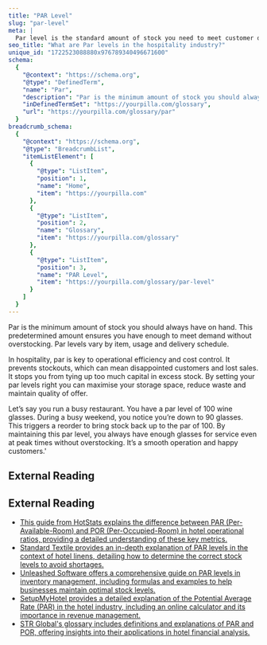 ```yaml
---
title: "PAR Level"
slug: "par-level"
meta: |
  Par level is the standard amount of stock you need to meet customer demand without overstocking. It helps maintain efficiency in restaurants, cafes, and bars.
seo_title: "What are Par levels in the hospitality industry?"
unique_id: "1722523088880x976789340496671600"
schema:
  {
    "@context": "https://schema.org",
    "@type": "DefinedTerm",
    "name": "Par",
    "description": "Par is the minimum amount of stock you should always have on hand, ensuring you have enough to meet demand without overstocking, with levels varying by item, usage, and delivery schedule.",
    "inDefinedTermSet": "https://yourpilla.com/glossary",
    "url": "https://yourpilla.com/glossary/par"
  }
breadcrumb_schema:
  {
    "@context": "https://schema.org",
    "@type": "BreadcrumbList",
    "itemListElement": [
      {
        "@type": "ListItem",
        "position": 1,
        "name": "Home",
        "item": "https://yourpilla.com"
      },
      {
        "@type": "ListItem",
        "position": 2,
        "name": "Glossary",
        "item": "https://yourpilla.com/glossary"
      },
      {
        "@type": "ListItem",
        "position": 3,
        "name": "PAR Level",
        "item": "https://yourpilla.com/glossary/par-level"
      }
    ]
  }
---
```


Par is the minimum amount of stock you should always have on hand. This predetermined amount ensures you have enough to meet demand without overstocking. Par levels vary by item, usage and delivery schedule.

In hospitality, par is key to operational efficiency and cost control. It prevents stockouts, which can mean disappointed customers and lost sales. It stops you from tying up too much capital in excess stock. By setting your par levels right you can maximise your storage space, reduce waste and maintain quality of offer.

Let’s say you run a busy restaurant. You have a par level of 100 wine glasses. During a busy weekend, you notice you’re down to 90 glasses. This triggers a reorder to bring stock back up to the par of 100. By maintaining this par level, you always have enough glasses for service even at peak times without overstocking. It’s a smooth operation and happy customers.'

## External Reading



## External Reading

*   [This guide from HotStats explains the difference between PAR (Per-Available-Room) and POR (Per-Occupied-Room) in hotel operational ratios, providing a detailed understanding of these key metrics.](https://www.hotstats.com/blog/par-or-por-a-guide-to-interpreting-hotel-operational-ratios)
*   [Standard Textile provides an in-depth explanation of PAR levels in the context of hotel linens, detailing how to determine the correct stock levels to avoid shortages.](https://www.standardtextile.com/blog/finding-the-right-par-level-for-hotel-linens/)
*   [Unleashed Software offers a comprehensive guide on PAR levels in inventory management, including formulas and examples to help businesses maintain optimal stock levels.](https://www.unleashedsoftware.com/blog/par-levels-in-inventory-management-with-formula-examples/)
*   [SetupMyHotel provides a detailed explanation of the Potential Average Rate (PAR) in the hotel industry, including an online calculator and its importance in revenue management.](https://setupmyhotel.com/hotel-staff-training/front-office-training/fo-formula-par-potential-average-rate-calculator/)
*   [STR Global's glossary includes definitions and explanations of PAR and POR, offering insights into their applications in hotel financial analysis.](https://str.com/sites/default/files/profit-and-loss-glossary.pdf)